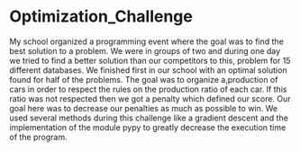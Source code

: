 # Optimization_Challenge
My school organized a programming event where the goal was to find the best solution to a problem. We were in groups of two and during one day we tried to find a better solution than our competitors to this, problem for 15 different databases. We finished first in our school with an optimal solution found for half of the problems. The goal was to organize a,production of cars in order to respect the rules on the production ratio of each car. If this ratio was not respected then we got a penalty which defined our score. Our goal here was to decrease our penalties as much as possible to win. We used several methods during this challenge like a gradient descent and the implementation of the module pypy to greatly decrease the execution time of the program.

